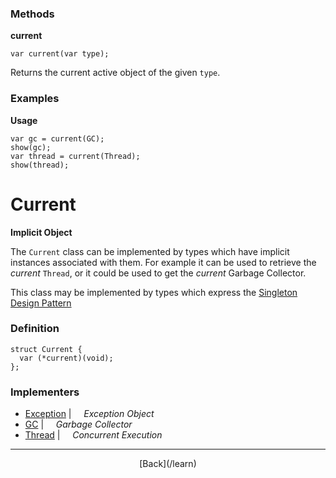   <div class="row">
  <div class="col-xs-6 col-md-6">

### Methods

__current__

    var current(var type);

Returns the current active object of the given `type`.

### Examples

__Usage__

    var gc = current(GC);
    show(gc);
    var thread = current(Thread);
    show(thread);
    



  </div>
  <div class="col-xs-6 col-md-6">

# Current
__Implicit Object__

The `Current` class can be implemented by types which have implicit instances associated with them. For example it can be used to retrieve the _current_ `Thread`, or it could be used to get the _current_ Garbage Collector.

This class may be implemented by types which express the [Singleton Design Pattern](http://en.wikipedia.org/wiki/Singleton_pattern)

### Definition

    struct Current {
      var (*current)(void);
    };
    

### Implementers

* <span class="docitem">[Exception](/learn/exception)</span> | &nbsp; &nbsp;   _Exception Object_
* <span class="docitem">[GC](/learn/gc)</span> | &nbsp; &nbsp;   _Garbage Collector_
* <span class="docitem">[Thread](/learn/thread)</span> | &nbsp; &nbsp;   _Concurrent Execution_

* * *

  <p style="text-align:center;">
[Back](/learn)
  </p>

  </div>
  </div>
